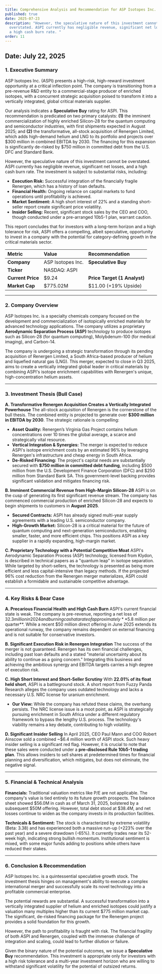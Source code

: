 ```yaml
---
title: Comprehensive Analysis and Recommendation for ASP Isotopes Inc. (ASPI)
published: true
date: 2025-07-23
description: "However, the speculative nature of this investment cannot be
  overstated. ASPI currently has negligible revenue, significant net losses, and
  a high cash burn rate. "
order: 11
---
```

**Date:** July 22, 2025
---

### **1. Executive Summary**

ASP Isotopes Inc. (ASPI) presents a high-risk, high-reward investment opportunity at a critical inflection point. The company is transitioning from a pre-revenue R&D entity to a commercial-stage producer of enriched isotopes, with a concurrent strategic acquisition poised to transform it into a vertically integrated, global critical materials supplier.

Our analysis indicates a **Speculative Buy** rating for ASPI. This recommendation is predicated on two primary catalysts: **(1)** the imminent commercialization of highly enriched Silicon-28 for the quantum computing and semiconductor industries, with first shipments expected in August 2025; and **(2)** the transformative, all-stock acquisition of Renergen Limited, which adds high-demand helium and LNG to its portfolio and projects over $300 million in combined EBITDA by 2030. The financing for this expansion is significantly de-risked by $750 million in committed debt from the U.S. DFC and Standard Bank.

However, the speculative nature of this investment cannot be overstated. ASPI currently has negligible revenue, significant net losses, and a high cash burn rate. The investment is subject to substantial risks, including:
*   **Execution Risk:** Successful integration of the financially fragile Renergen, which has a history of loan defaults.
*   **Financial Health:** Ongoing reliance on capital markets to fund operations until profitability is achieved.
*   **Market Sentiment:** A high short interest of 22% and a standing short-seller report create significant price volatility.
*   **Insider Selling:** Recent, significant stock sales by the CEO and COO, though conducted under a pre-arranged 10b5-1 plan, warrant caution.

This report concludes that for investors with a long-term horizon and a high tolerance for risk, ASPI offers a compelling, albeit speculative, opportunity to invest in a company with the potential for category-defining growth in the critical materials sector.

| **Metric** | **Value** | **Recommendation** |
| :--- | :--- | :--- |
| **Company** | ASP Isotopes Inc. | **Speculative Buy** |
| **Ticker** | NASDAQ: ASPI | |
| **Current Price** | $9.24 | **Price Target (1 Analyst)** |
| **Market Cap** | $775.02M | $11.00 (+19% Upside) |

---

### **2. Company Overview**

ASP Isotopes Inc. is a specialty chemicals company focused on the development and commercialization of isotopically enriched materials for advanced technology applications. The company utilizes a proprietary **Aerodynamic Separation Process (ASP)** technology to produce isotopes such as Silicon-28 (for quantum computing), Molybdenum-100 (for medical imaging), and Carbon-14.

The company is undergoing a strategic transformation through its pending acquisition of Renergen Limited, a South Africa-based producer of helium and liquefied natural gas (LNG). This merger, expected to close in Q3 2025, aims to create a vertically integrated global leader in critical materials by combining ASPI's isotope enrichment capabilities with Renergen's unique, high-concentration helium assets.

---

### **3. Investment Thesis (Bull Case)**

**A. Transformative Renergen Acquisition Creates a Vertically Integrated Powerhouse**
The all-stock acquisition of Renergen is the cornerstone of the bull thesis. The combined entity is projected to generate over **$300 million in EBITDA by 2030**. The strategic rationale is compelling:
*   **Asset Quality:** Renergen’s Virginia Gas Project contains helium concentrations over 10 times the global average, a scarce and strategically vital resource.
*   **Vertical Integration & Synergies:** The merger is expected to reduce ASPI's isotope enrichment costs by an estimated 96% by leveraging Renergen's infrastructure and cheap energy in South Africa.
*   **De-Risked Financing:** The project's capital needs are substantially secured with **$750 million in committed debt funding**, including $500 million from the U.S. Development Finance Corporation (DFC) and $250 million from Standard Bank SA. This government-level backing provides significant validation and mitigates financing risk.

**B. Imminent Commercial Revenue from High-Margin Silicon-28**
ASPI is on the cusp of generating its first significant revenue stream. The company has commenced commercial production of enriched Silicon-28 and expects to begin shipments to customers in **August 2025**.
*   **Secured Contracts:** ASPI has already signed multi-year supply agreements with a leading U.S. semiconductor company.
*   **High-Growth Market:** Silicon-28 is a critical material for the future of quantum computing and next-generation semiconductors, enabling smaller, faster, and more efficient chips. This positions ASPI as a key supplier in a rapidly expanding, high-margin market.

**C. Proprietary Technology with a Potential Competitive Moat**
ASPI's Aerodynamic Separation Process (ASP) technology, licensed from Klydon, is described in technical papers as a "quantum leap" in isotope separation. While targeted by short-sellers, the technology is presented as being more efficient and less capital-intensive than legacy methods. If the projected 96% cost reduction from the Renergen merger materializes, ASPI could establish a formidable and sustainable competitive advantage.

---

### **4. Key Risks & Bear Case**

**A. Precarious Financial Health and High Cash Burn**
ASPI's current financial state is weak. The company is pre-revenue, reporting a net loss of $32.3 million in 2024 and burning cash at a rate of approximately **$5.8 million per quarter**. While a recent $50 million direct offering in June 2025 extends its operational runway, the company remains dependent on external financing and is not suitable for conservative investors.

**B. Significant Execution Risk in Renergen Integration**
The success of the merger is not guaranteed. Renergen has its own financial challenges, including past loan defaults and a stated "material uncertainty about its ability to continue as a going concern." Integrating this business and achieving the ambitious synergy and EBITDA targets carries a high degree of execution risk.

**C. High Short Interest and Short-Seller Scrutiny**
With **22.01% of its float held short**, ASPI is a battleground stock. A short report from Fuzzy Panda Research alleges the company uses outdated technology and lacks a necessary U.S. NRC license for uranium enrichment.
*   **Our View:** While the company has refuted these claims, the overhang persists. The NRC license issue is a moot point, as ASPI is strategically pursuing enrichment in South Africa under a different regulatory framework to bypass the lengthy U.S. process. The technology's viability remains a key debate, contributing to high volatility.

**D. Significant Insider Selling**
In April 2025, CEO Paul Mann and COO Robert Ainscow sold a combined ~$6.4 million worth of ASPI stock. Such heavy insider selling is a significant red flag. However, it is crucial to note that these sales were conducted under a **pre-disclosed Rule 10b5-1 trading plan**. This allows insiders to sell shares at predetermined times for financial planning and diversification, which mitigates, but does not eliminate, the negative signal.

---

### **5. Financial & Technical Analysis**

**Financials:** Traditional valuation metrics like P/E are not applicable. The company's value is tied entirely to its future growth prospects. The balance sheet showed $56.0M in cash as of March 31, 2025, bolstered by a subsequent $50M offering. However, total debt stood at $38.4M, and net losses continue to widen as the company invests in its production facilities.

**Technicals & Sentiment:** The stock is characterized by extreme volatility (Beta: 3.38) and has experienced both a massive run-up (+223% over the past year) and a severe drawdown (-65%). It currently trades near its 52-week high, indicating strong bullish momentum. Institutional sentiment is mixed, with some major funds adding to positions while others have reduced their stakes.

---

### **6. Conclusion & Recommendation**

ASP Isotopes Inc. is a quintessential speculative growth stock. The investment thesis hinges on management's ability to execute a complex international merger and successfully scale its novel technology into a profitable commercial enterprise.

The potential rewards are substantial. A successful transformation into a vertically integrated supplier of helium and enriched isotopes could justify a valuation many multiples higher than its current $775 million market cap. The significant, de-risked financing package for the Renergen project provides a solid foundation for this growth.

However, the path to profitability is fraught with risk. The financial fragility of both ASPI and Renergen, coupled with the immense challenge of integration and scaling, could lead to further dilution or failure.

Given the binary nature of the potential outcomes, we issue a **Speculative Buy** recommendation. This investment is appropriate only for investors with a high risk tolerance and a multi-year investment horizon who are willing to withstand significant volatility for the potential of outsized returns.